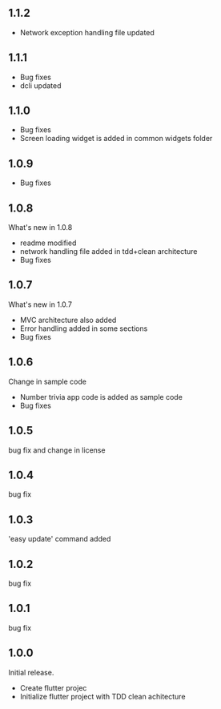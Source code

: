 ## 1.1.2
  - Network exception handling file updated

## 1.1.1
  - Bug fixes
  - dcli updated

## 1.1.0
  - Bug fixes
  - Screen loading widget is added in common widgets folder
## 1.0.9
  - Bug fixes

## 1.0.8
  What's new in 1.0.8
  - readme modified
  - network handling file added in tdd+clean architecture
  - Bug fixes

## 1.0.7
  What's new in 1.0.7
  - MVC architecture also added
  - Error handling added in some sections
  - Bug fixes

## 1.0.6
  Change in sample code
  - Number trivia app code is added as sample code
  - Bug fixes

## 1.0.5
  bug fix and change in license

## 1.0.4
  bug fix

## 1.0.3
  'easy update' command added

## 1.0.2
  bug fix

## 1.0.1
  bug fix

## 1.0.0
 Initial release.
- Create flutter projec
- Initialize flutter project with TDD clean achitecture
